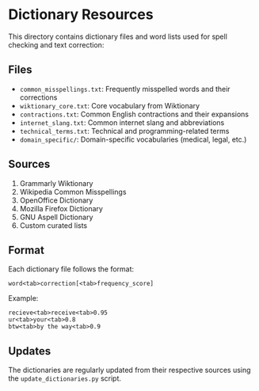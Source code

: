 # Dictionary Resources

This directory contains dictionary files and word lists used for spell checking and text correction:

## Files
- `common_misspellings.txt`: Frequently misspelled words and their corrections
- `wiktionary_core.txt`: Core vocabulary from Wiktionary
- `contractions.txt`: Common English contractions and their expansions
- `internet_slang.txt`: Common internet slang and abbreviations
- `technical_terms.txt`: Technical and programming-related terms
- `domain_specific/`: Domain-specific vocabularies (medical, legal, etc.)

## Sources
1. Grammarly Wiktionary
2. Wikipedia Common Misspellings
3. OpenOffice Dictionary
4. Mozilla Firefox Dictionary
5. GNU Aspell Dictionary
6. Custom curated lists

## Format
Each dictionary file follows the format:
```
word<tab>correction[<tab>frequency_score]
```

Example:
```
recieve<tab>receive<tab>0.95
ur<tab>your<tab>0.8
btw<tab>by the way<tab>0.9
```

## Updates
The dictionaries are regularly updated from their respective sources using the `update_dictionaries.py` script.

